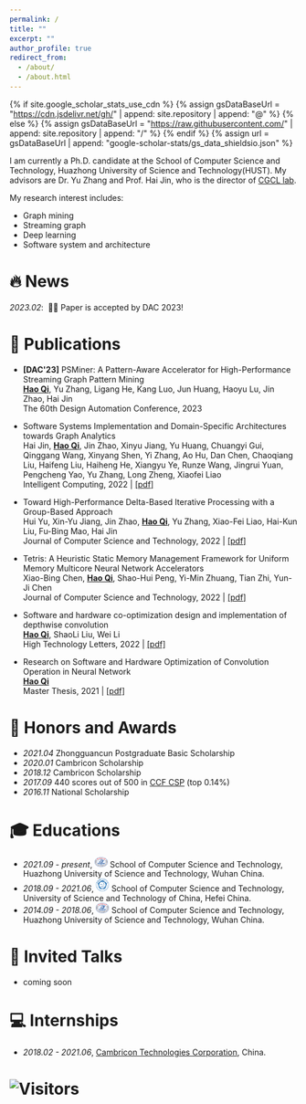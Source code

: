 ```yaml
---
permalink: /
title: ""
excerpt: ""
author_profile: true
redirect_from: 
  - /about/
  - /about.html
---
```


{% if site.google_scholar_stats_use_cdn %}
{% assign gsDataBaseUrl = "https://cdn.jsdelivr.net/gh/" | append: site.repository | append: "@" %}
{% else %}
{% assign gsDataBaseUrl = "https://raw.githubusercontent.com/" | append: site.repository | append: "/" %}
{% endif %}
{% assign url = gsDataBaseUrl | append: "google-scholar-stats/gs_data_shieldsio.json" %}

<span class='anchor' id='about-me'></span>

I am currently a Ph.D. candidate at the School of Computer Science and Technology, Huazhong University of Science and Technology(HUST). My advisors are Dr. Yu Zhang and Prof. Hai Jin, who is the director of [CGCL lab](http://grid.hust.edu.cn/).

<!-- My research focuses on deployable hardware accelerators (with special interests in FPGAs) for complex graph applications such as dynamic graph processing and hypergraph analytics. -->



<!-- I’m currently a Ph.D. student at CGCL, HUST, in a group managed by Hai Jin. -->

My research interest includes: 
- Graph mining
- Streaming graph
- Deep learning
- Software system and architecture


# 🔥 News
*2023.02*: &nbsp;🎉🎉 Paper is accepted by DAC 2023!
<!-- - *2022.02*: &nbsp;🎉🎉 Lorem ipsum dolor sit amet, consectetur adipiscing elit. Vivamus ornare aliquet ipsum, ac tempus justo dapibus sit amet.  -->
<!-- - *2022.02*: &nbsp;🎉🎉 Lorem ipsum dolor sit amet, consectetur adipiscing elit. Vivamus ornare aliquet ipsum, ac tempus justo dapibus sit amet.  -->

# 📝 Publications 


* **[DAC'23]** PSMiner: A Pattern-Aware Accelerator for High-Performance Streaming Graph Pattern Mining<br>
**<u>Hao Qi</u>**, Yu Zhang, Ligang He, Kang Luo, Jun Huang, Haoyu Lu, Jin Zhao, Hai Jin<br>
The 60th Design Automation Conference, 2023 
<!-- | [[pdf]]() -->

* Software Systems Implementation and Domain-Specific Architectures towards Graph Analytics<br>
Hai Jin, **<u>Hao Qi</u>**, Jin Zhao, Xinyu Jiang, Yu Huang, Chuangyi Gui, Qinggang Wang, Xinyang Shen, Yi Zhang, Ao Hu, Dan Chen, Chaoqiang Liu, Haifeng Liu, Haiheng He, Xiangyu Ye, Runze Wang, Jingrui Yuan, Pengcheng Yao, Yu Zhang, Long Zheng, Xiaofei Liao<br>
Intelligent Computing, 2022 | [[pdf]](/files/greview.pdf)

* Toward High-Performance Delta-Based Iterative Processing with a Group-Based Approach<br>
Hui Yu, Xin-Yu Jiang, Jin Zhao, **<u>Hao Qi</u>**, Yu Zhang, Xiao-Fei Liao, Hai-Kun Liu, Fu-Bing Mao, Hai Jin<br>
Journal of Computer Science and Technology, 2022 | [[pdf]](/files/aiter.pdf)

* Tetris: A Heuristic Static Memory Management Framework for Uniform Memory Multicore Neural Network Accelerators<br>
Xiao-Bing Chen, **<u>Hao Qi</u>**, Shao-Hui Peng, Yi-Min Zhuang, Tian Zhi, Yun-Ji Chen<br>
Journal of Computer Science and Technology, 2022 | [[pdf]](/files/tetris.pdf)

* Software and hardware co-optimization design and
implementation of depthwise convolution<br>
**<u>Hao Qi</u>**, ShaoLi Liu, Wei Li<br>
High Technology Letters, 2022 | [[pdf]](/files/depthwise.pdf)

* Research on Software and Hardware Optimization of Convolution Operation in Neural Network<br>
**<u>Hao Qi</u>**<br>
Master Thesis, 2021 | [[pdf]](/files/main.pdf)

# 🏅 Honors and Awards
<!-- - *2023.01* Merit Postgraduate, HUST, China  -->
- *2021.04* Zhongguancun Postgraduate Basic Scholarship
- *2020.01* Cambricon Scholarship
- *2018.12* Cambricon Scholarship
- *2017.09* 440 scores out of 500 in [CCF CSP](https://www.cspro.org/) (top 0.14%)
- *2016.11* National Scholarship

# 🎓 Educations 
- *2021.09 - present*, <a href="http://english.hust.edu.cn/"><img class="svg" src="/images/HUST_logo.svg" width="23pt"></a> School of Computer Science and Technology, Huazhong University of Science and Technology, Wuhan China. 
- *2018.09 - 2021.06*, <a href="http://en.ustc.edu.cn/"><img class="svg" src="/images/USTC_logo.svg" width="23pt"></a> School of Computer Science and Technology, University of Science and Technology of China, Hefei China. 
- *2014.09 - 2018.06*, <a href="http://english.hust.edu.cn/"><img class="svg" src="/images/HUST_logo.svg" width="23pt"></a> School of Computer Science and Technology, Huazhong University of Science and Technology, Wuhan China. 


# 💬 Invited Talks
<!-- - *2021.06*, Lorem ipsum dolor sit amet, consectetur adipiscing elit. Vivamus ornare aliquet ipsum, ac tempus justo dapibus sit amet. 
- *2021.03*, Lorem ipsum dolor sit amet, consectetur adipiscing elit. Vivamus ornare aliquet ipsum, ac tempus justo dapibus sit amet.  \| [\[video\]](https://github.com/) -->
- coming soon

# 💻 Internships
- *2018.02 - 2021.06*, [Cambricon Technologies Corporation](https://www.cambricon.com/), China.

<!-- # ![visitor badge](https://visitor-badge.glitch.me/badge?page_id=theqihao.theqihao.github.io&left_color=red&right_color=green)  -->
<!-- # ![visitor badge](https://vbr.wocr.tk/badge?page_id=theqihao.theqihao.github.io&left_color=red&right_color=green)  -->
<!-- # ![visitor badge](https://api.visitorbadge.io/api/VisitorHit?user=theqihao&repo=theqihao.github.io&left_color=red&right_color=green) -->
<!-- ![](https://api.visitorbadge.io/api/VisitorHit?user=estruyf&repo=github-visitors-badge&countColor=%237B1E7A) -->
# ![Visitors](https://api.visitorbadge.io/api/visitors?path=https%3A%2F%2Fgithub.com%2Ftheqihao%2Ftheqihao.github.io&label=Visitors&countColor=%23263759&style=flat)
